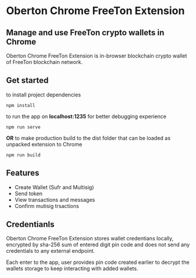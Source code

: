 # Oberton Chrome FreeTon Extension
## Manage and use FreeTon crypto wallets in Chrome

Oberton Chrome FreeTon Extension is in-browser blockchain crypto wallet of FreeTon blockchain network.

## Get started
to install project dependencies

```
npm install
```

to run the app on **localhost:1235** for better debugging experience
```
npm run serve 
```

**OR** to make production build to the dist folder that can be loaded as unpacked extension to Chrome
```
npm run build
```



## Features

- Create Wallet (Sufr and Multisig)
- Send token
- View transactions and messages
- Confirm mutisig trsactions

## Credentianls

Oberton Chrome FreeTon Extension stores wallet credentians locally, encrypted by sha-256 sum of entered digit pin code and does not send any credentials to any external endpoint.

Each enter to the app, user provides pin code created earlier to decrypt the wallets storage to keep interacting with added wallets.
